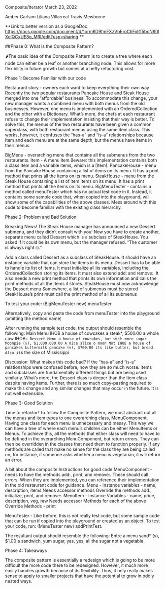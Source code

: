 Composite/Iterator
March 23, 2022

Amber Carlson
Liliana Villarreal
Travis Mewborne

**Link to better version as a GoogleDoc: https://docs.google.com/document/d/1orm8D9fmFXzVbEroChFoIG5bcN60IXdlQCxUE8o_MRI/edit?usp=sharing
**

##Phase 0: What is the Composite Pattern?

🌶The basic idea of the Composite Pattern is to create a tree where each node can either be a leaf or another branching node. This allows for more flexibility in future growth but comes at a hefty refactoring cost.



Phase 1: Become Familiar with our code

Restaurant story - owners each want to keep everything their own way
Recently the two popular restaurants Pancake House and Steak House merged into one “affordable” business! To accommodate this change, your new manager wants a combined menu with both menus from the old businesses. However, one menu is implemented with an OrderedCollection and the other with a Dictionary. What’s more, the chefs at each restaurant refuse to change their implementation insisting that their way is better. 
To solve this, the menus of the two restaurants have been given a common superclass, with both restaurant menus using the same item class. This works, however, it confuses the “has-a” and “is-a” relationships because Item and each menu are at the same depth, but the menus have items in their menus.

BigMenu - overarching menu that contains all the submenus from the two restaurants.
Item - A menu item
Beware: this implementation contains both a class Item and a variable items, which is a [Item].
PancakeHouse - menu from the Pancake House containing a list of items on its menu. It has a print method that prints all the items on its menu.
SteakHouse - menu from the Steak House containing a list of item items on its menu. It has a print method that prints all the items on its menu.
BigMenuTester - contains a method called menuTester which has no actual test code in it. Instead, it contains some sample code that, when copied into the playground, will show some of the capabilities of the above classes. Mess around with this code to become familiar with the existing class hierarchy.



Phase 2: Problem and Bad Solution

Breaking News! The Steak House manager has announced a new Dessert submenu, and they didn’t consult with you! Now you have to create another, separate menu called Dessert which is a subclass of SteakHouse. You asked if it could be its own menu, but the manager refused. “The customer is always right 🙄.”

Add a class called Dessert as a subclass of SteakHouse.
It should have an instance variable that can store the items in its menu.
Dessert has to be able to handle its list of Items.
It must initialize all its variables, including the OrderedCollection storing its items.
It must also extend add: and remove:.
It also needs a new print method that prints its own information and calls the print methods of all the Items it stores.
SteakHouse must now acknowledge the Dessert menu
Somewhere, a list of submenus must be stored
SteakHouse’s print must call the print method of all its submenus

To test your code:
	(BigMenuTester new) menuTester.

Alternatively, copy and paste the code from menuTester into the playground (omitting the method name)

After running the sample test code, the output should resemble the following:
Main Menu
IHOB
a house of cowcakes
a steak*, $500.00
     a whole cow
IHOB`s Dessert Menu
a house of cowcakes, but with more sugar
Moonpie (v), $1,000,000.00
     A nice slice o moon
Not IHOB
a house of pancakes
buttermilk pancake (v), $700.00
     its like butter, but bread. Also it`s the size of Mississippi

Discussion: What makes this code bad?
If the “has-a” and “is-a” relationships were confused before, now they are so much worse. Items and subclasses are fundamentally different things but are being used similarly. What’s more, the Dessert class is deeper than the Item class despite having items.
Further, there is so much copy-pasting required to make this change and any similar changes that may occur in the future. It is not well extensible.


Phase 3: Good Solution

Time to refactor! To follow the Composite Pattern, we must abstract out all the menus and item types to one overarching class, MenuComponent. Having one class for each menu is unnecessary and messy. This way we can have a tree of where each menu’s children can be either MenuItems or Menus. To achieve this, all the methods that either class will need to have to be defined in the overarching MenuComponent, but return errors. They can then be overridden in the classes that need them to function properly. If any methods are called that make no sense for the class they are being called on, for instance, if someone asks whether a menu is vegetarian, it will return an error. 


A bit about the composite
Instructions for good code
MenuComponent -  needs to have the methods add:, print, and remove:. These should call errors. When they are implemented, you can reference their implementation in the old restaurant code for guidance.
Menu - 
Instance variables - name, description, items
Needs accessor methods
Override the methods add:, initialize, print, and remove:.
MenuItem - 
Instance Variables - name, price, description, veg, raw
Needs accessor Methods for each of the above
Override Methods - print


MenuTester - Like before, this is not really test code, but some sample code that can be run if copied into the playground or created as an object. To test your code, run:
(MenuTester new) addPrintTest.

The resultant output should resemble the following:
Entre
a menu
sand* (v), $1.00
     a sandwich, yum
sugar, yes, yes, all the sugar
not a vegetable


Phase 4: Takeaways

The composite pattern is essentially a redesign which is going to be more difficult the more code there to be redesigned. However, it much more easily handles growth because of its flexibility. Thus, it only really makes sense to apply to smaller projects that have the potential to grow in oddly nested ways.

